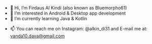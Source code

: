 - 👋 Hi, I’m Firdaus Al Kindi (also known as Bluemorpho61)
- 👀 I’m interested in Android & Desktop app development
- 🌱 I’m currently learning Java & Kotlin
<!--- 💞️ I’m looking to collaborate on ... --->
- 📫 You can reach me on Instagram: @alkin_di31 and E-mail me at: vanda10.dava@gmail.com

<!---
Bluemorpho61/Bluemorpho61 is a ✨ special ✨ repository because its `README.md` (this file) appears on your GitHub profile.
You can click the Preview link to take a look at your changes.
--->
